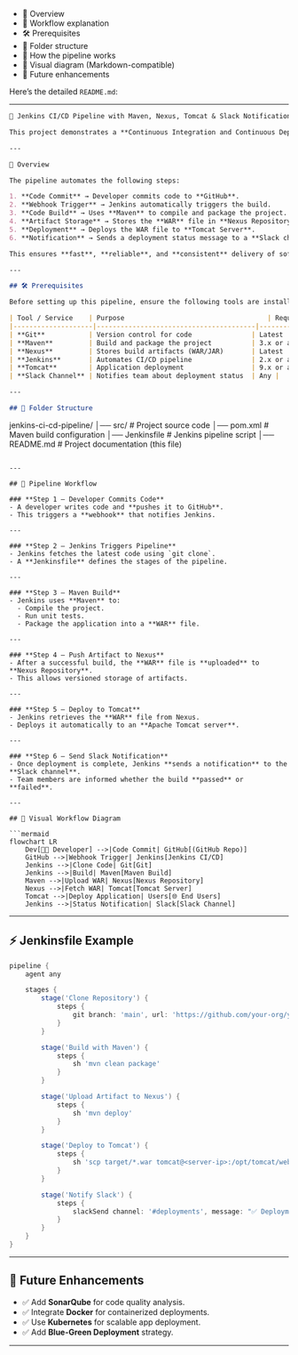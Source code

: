 
* 📌 Overview
* 🔄 Workflow explanation
* 🛠️ Prerequisites
* 📂 Folder structure
* 🧩 How the pipeline works
* 🎨 Visual diagram (Markdown-compatible)
* 🚀 Future enhancements

Here’s the detailed `README.md`:

---

```markdown
🚀 Jenkins CI/CD Pipeline with Maven, Nexus, Tomcat & Slack Notifications

This project demonstrates a **Continuous Integration and Continuous Deployment (CI/CD)** pipeline using **Jenkins**, **Maven**, **Nexus Repository**, **Apache Tomcat**, and **Slack** for team notifications.

---

📌 Overview

The pipeline automates the following steps:

1. **Code Commit** → Developer commits code to **GitHub**.
2. **Webhook Trigger** → Jenkins automatically triggers the build.
3. **Code Build** → Uses **Maven** to compile and package the project.
4. **Artifact Storage** → Stores the **WAR** file in **Nexus Repository**.
5. **Deployment** → Deploys the WAR file to **Tomcat Server**.
6. **Notification** → Sends a deployment status message to a **Slack channel**.

This ensures **fast**, **reliable**, and **consistent** delivery of software.

---

## 🛠️ Prerequisites

Before setting up this pipeline, ensure the following tools are installed and configured:

| Tool / Service    | Purpose                                    | Required Version |
|--------------------|----------------------------------------|------------------|
| **Git**           | Version control for code               | Latest |
| **Maven**         | Build and package the project          | 3.x or above |
| **Nexus**         | Stores build artifacts (WAR/JAR)       | Latest |
| **Jenkins**       | Automates CI/CD pipeline               | 2.x or above |
| **Tomcat**        | Application deployment                 | 9.x or above |
| **Slack Channel** | Notifies team about deployment status  | Any |

---

## 📂 Folder Structure

```

jenkins-ci-cd-pipeline/
│── src/                # Project source code
│── pom.xml             # Maven build configuration
│── Jenkinsfile         # Jenkins pipeline script
│── README.md           # Project documentation (this file)

````

---

## 🔄 Pipeline Workflow

### **Step 1 — Developer Commits Code**
- A developer writes code and **pushes it to GitHub**.
- This triggers a **webhook** that notifies Jenkins.

---

### **Step 2 — Jenkins Triggers Pipeline**
- Jenkins fetches the latest code using `git clone`.
- A **Jenkinsfile** defines the stages of the pipeline.

---

### **Step 3 — Maven Build**
- Jenkins uses **Maven** to:
  - Compile the project.
  - Run unit tests.
  - Package the application into a **WAR** file.

---

### **Step 4 — Push Artifact to Nexus**
- After a successful build, the **WAR** file is **uploaded** to **Nexus Repository**.
- This allows versioned storage of artifacts.

---

### **Step 5 — Deploy to Tomcat**
- Jenkins retrieves the **WAR** file from Nexus.
- Deploys it automatically to an **Apache Tomcat server**.

---

### **Step 6 — Send Slack Notification**
- Once deployment is complete, Jenkins **sends a notification** to the **Slack channel**.
- Team members are informed whether the build **passed** or **failed**.

---

## 🎨 Visual Workflow Diagram

```mermaid
flowchart LR
    Dev[👨‍💻 Developer] -->|Code Commit| GitHub[(GitHub Repo)]
    GitHub -->|Webhook Trigger| Jenkins[Jenkins CI/CD]
    Jenkins -->|Clone Code| Git[Git]
    Jenkins -->|Build| Maven[Maven Build]
    Maven -->|Upload WAR| Nexus[Nexus Repository]
    Nexus -->|Fetch WAR| Tomcat[Tomcat Server]
    Tomcat -->|Deploy Application| Users[🌐 End Users]
    Jenkins -->|Status Notification| Slack[Slack Channel]
````

---

## ⚡ Jenkinsfile Example

```groovy
pipeline {
    agent any

    stages {
        stage('Clone Repository') {
            steps {
                git branch: 'main', url: 'https://github.com/your-org/your-repo.git'
            }
        }

        stage('Build with Maven') {
            steps {
                sh 'mvn clean package'
            }
        }

        stage('Upload Artifact to Nexus') {
            steps {
                sh 'mvn deploy'
            }
        }

        stage('Deploy to Tomcat') {
            steps {
                sh 'scp target/*.war tomcat@<server-ip>:/opt/tomcat/webapps/'
            }
        }

        stage('Notify Slack') {
            steps {
                slackSend channel: '#deployments', message: "✅ Deployment Successful!"
            }
        }
    }
}
```

---

## 🚀 Future Enhancements

* ✅ Add **SonarQube** for code quality analysis.
* ✅ Integrate **Docker** for containerized deployments.
* ✅ Use **Kubernetes** for scalable app deployment.
* ✅ Add **Blue-Green Deployment** strategy.

---
